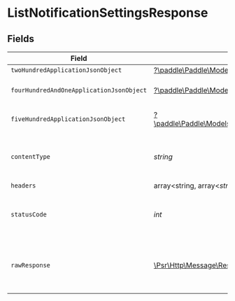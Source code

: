 # ListNotificationSettingsResponse


## Fields

| Field                                                                                                                                                                               | Type                                                                                                                                                                                | Required                                                                                                                                                                            | Description                                                                                                                                                                         |
| ----------------------------------------------------------------------------------------------------------------------------------------------------------------------------------- | ----------------------------------------------------------------------------------------------------------------------------------------------------------------------------------- | ----------------------------------------------------------------------------------------------------------------------------------------------------------------------------------- | ----------------------------------------------------------------------------------------------------------------------------------------------------------------------------------- |
| `twoHundredApplicationJsonObject`                                                                                                                                                   | [?\paddle\Paddle\Models\Operations\ListNotificationSettingsResponseBody](../../Models/Operations/ListNotificationSettingsResponseBody.md)                                           | :heavy_minus_sign:                                                                                                                                                                  | OK                                                                                                                                                                                  |
| `fourHundredAndOneApplicationJsonObject`                                                                                                                                            | [?\paddle\Paddle\Models\Operations\ListNotificationSettingsNotificationsResponseBody](../../Models/Operations/ListNotificationSettingsNotificationsResponseBody.md)                 | :heavy_minus_sign:                                                                                                                                                                  | General error response                                                                                                                                                              |
| `fiveHundredApplicationJsonObject`                                                                                                                                                  | [?\paddle\Paddle\Models\Operations\ListNotificationSettingsNotificationsResponseResponseBody](../../Models/Operations/ListNotificationSettingsNotificationsResponseResponseBody.md) | :heavy_minus_sign:                                                                                                                                                                  | General error response                                                                                                                                                              |
| `contentType`                                                                                                                                                                       | *string*                                                                                                                                                                            | :heavy_check_mark:                                                                                                                                                                  | HTTP response content type for this operation                                                                                                                                       |
| `headers`                                                                                                                                                                           | array<string, array<*string*>>                                                                                                                                                      | :heavy_minus_sign:                                                                                                                                                                  | N/A                                                                                                                                                                                 |
| `statusCode`                                                                                                                                                                        | *int*                                                                                                                                                                               | :heavy_check_mark:                                                                                                                                                                  | HTTP response status code for this operation                                                                                                                                        |
| `rawResponse`                                                                                                                                                                       | [\Psr\Http\Message\ResponseInterface](https://www.php-fig.org/psr/psr-7/#33-psrhttpmessageresponseinterface)                                                                        | :heavy_minus_sign:                                                                                                                                                                  | Raw HTTP response; suitable for custom response parsing                                                                                                                             |